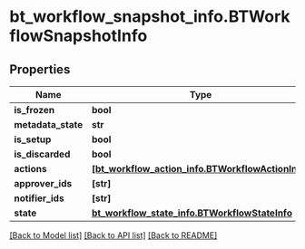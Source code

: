 # bt_workflow_snapshot_info.BTWorkflowSnapshotInfo

## Properties
Name | Type | Description | Notes
------------ | ------------- | ------------- | -------------
**is_frozen** | **bool** |  | [optional] 
**metadata_state** | **str** |  | [optional] 
**is_setup** | **bool** |  | [optional] 
**is_discarded** | **bool** |  | [optional] 
**actions** | [**[bt_workflow_action_info.BTWorkflowActionInfo]**](BTWorkflowActionInfo.md) |  | [optional] 
**approver_ids** | **[str]** |  | [optional] 
**notifier_ids** | **[str]** |  | [optional] 
**state** | [**bt_workflow_state_info.BTWorkflowStateInfo**](BTWorkflowStateInfo.md) |  | [optional] 

[[Back to Model list]](../README.md#documentation-for-models) [[Back to API list]](../README.md#documentation-for-api-endpoints) [[Back to README]](../README.md)


